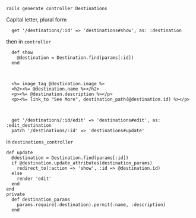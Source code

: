 


    rails generate controller Destinations

Capital letter, plural form

      get '/destinations/:id' => 'destinations#show', as: :destination

then in `controller`

      def show
        @destination = Destination.find(params[:id])
      end



      <%= image_tag @destination.image %>
      <h2><%= @destination.name %></h2>
      <p><%= @destination.description %></p>
      <p><%= link_to "See More", destination_path(@destination.id) %></p>



      get '/destinations/:id/edit' => 'destinations#edit', as: :edit_destination 
      patch '/destinations/:id' => 'destinations#update'


in `destinations_controller`



    def update 
      @destination = Destination.find(params[:id]) 
      if @destination.update_attributes(destination_params) 
        redirect_to(:action => 'show', :id => @destination.id) 
      else 
        render 'edit' 
      end 
    end
    private 
      def destination_params 
        params.require(:destination).permit(:name, :description) 
      end